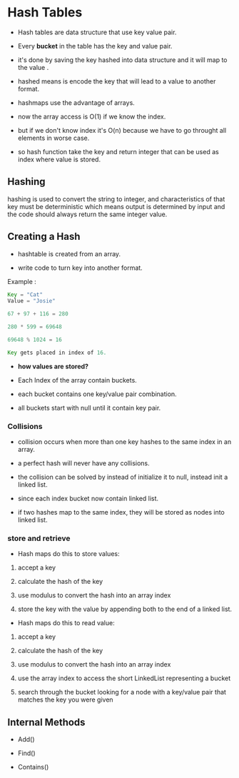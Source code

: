 # Hash Tables

- Hash tables are data structure that use key value pair.

- Every **bucket**  in the table has the key and value pair.

- it's done by saving the key hashed into data structure and it will map to the value .

- hashed means is encode the key that will lead to a value to another format.

- hashmaps use the advantage of arrays.

- now the array access is O(1) if we know the index.

- but if we don't know index it's O(n) because we have to go throught all elements in worse case.

- so hash function take the key and return integer that can be used as index where value is stored.

## Hashing

hashing is used to convert the string to integer, and characteristics of that key must be deterministic which means output is determined by input and the code should always return the same integer value.

## Creating a Hash

- hashtable is created from an array.

- write code to turn key into another format.

Example :

```java
Key = "Cat"
Value = "Josie"

67 + 97 + 116 = 280

280 * 599 = 69648

69648 % 1024 = 16

Key gets placed in index of 16.
```

- **how values are stored?**

- Each Index of the array contain buckets.

- each bucket contains one key/value pair combination.

- all buckets start with null until it contain key pair.

### Collisions

- collision occurs when more than one key hashes to the same index in an array.

- a perfect hash will never have any collisions.

- the collision can be solved by instead of initialize it to null, instead init a linked list.

- since each index bucket now contain linked list.

- if two hashes map to the same index, they will be stored as nodes into linked list.


### store and retrieve

- Hash maps do this to store values:

1. accept a key

2. calculate the hash of the key

3. use modulus to convert the hash into an array index

4. store the key with the value by appending both to the end of a linked list.

- Hash maps do this to read value:

1. accept a key

2. calculate the hash of the key

3. use modulus to convert the hash into an array index

4. use the array index to access the short LinkedList representing a bucket

5. search through the bucket looking for a node with a key/value pair that matches the key you were given

## Internal Methods

- Add()

- Find()

- Contains()